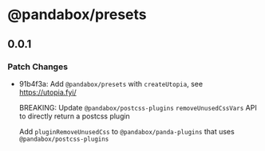 # @pandabox/presets

## 0.0.1

### Patch Changes

- 91b4f3a: Add `@pandabox/presets` with `createUtopia`, see https://utopia.fyi/

  BREAKING: Update `@pandabox/postcss-plugins` `removeUnusedCssVars` API to directly return a postcss plugin

  Add `pluginRemoveUnusedCss` to `@pandabox/panda-plugins` that uses `@pandabox/postcss-plugins`
